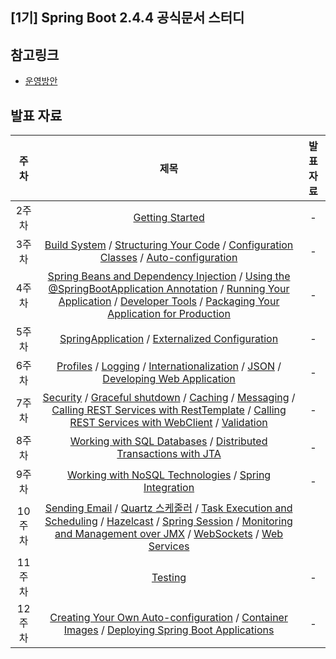 ## [1기] Spring Boot 2.4.4 공식문서 스터디

## 참고링크
- [운영방안](https://www.notion.so/Reference-Documentation-Study-1-d385c8e2705844e2b28181fcd71cb59d)

## 발표 자료
| 주차 | 제목 | 발표자료
| :---: | :---: | :---:
| 2주차 | [Getting Started](https://docs.spring.io/spring-boot/docs/2.4.3/reference/html/getting-started.html) | -
| 3주차 | [Build System](https://docs.spring.io/spring-boot/docs/2.4.3/reference/html/using-spring-boot.html#using-boot-build-systems) / [Structuring Your Code](https://docs.spring.io/spring-boot/docs/2.4.3/reference/html/using-spring-boot.html#using-boot-structuring-your-code) / [Configuration Classes](https://docs.spring.io/spring-boot/docs/2.4.3/reference/html/using-spring-boot.html#using-boot-configuration-classes) / [Auto-configuration](https://docs.spring.io/spring-boot/docs/2.4.3/reference/html/using-spring-boot.html#using-boot-auto-configuration) | -
| 4주차 | [Spring Beans and Dependency Injection](https://docs.spring.io/spring-boot/docs/2.4.3/reference/html/using-spring-boot.html#using-boot-spring-beans-and-dependency-injection) / [Using the @SpringBootApplication Annotation](https://docs.spring.io/spring-boot/docs/2.4.3/reference/html/using-spring-boot.html#using-boot-using-springbootapplication-annotation) / [Running Your Application](https://docs.spring.io/spring-boot/docs/2.4.3/reference/html/using-spring-boot.html#using-boot-running-your-application) / [Developer Tools](https://docs.spring.io/spring-boot/docs/2.4.3/reference/html/using-spring-boot.html#using-boot-devtools) / [Packaging Your Application for Production](https://docs.spring.io/spring-boot/docs/2.4.3/reference/html/using-spring-boot.html#using-boot-packaging-for-production) | -
| 5주차 | [SpringApplication](https://docs.spring.io/spring-boot/docs/2.4.3/reference/html/spring-boot-features.html#boot-features) / [Externalized Configuration](https://docs.spring.io/spring-boot/docs/2.4.3/reference/html/spring-boot-features.html#boot-features-external-config) | -
| 6주차 | [Profiles](https://docs.spring.io/spring-boot/docs/2.4.3/reference/html/spring-boot-features.html#boot-features-profiles) / [Logging](https://docs.spring.io/spring-boot/docs/2.4.3/reference/html/spring-boot-features.html#boot-features-logging) / [Internationalization](https://docs.spring.io/spring-boot/docs/2.4.3/reference/html/spring-boot-features.html#boot-features-internationalization) / [JSON](https://docs.spring.io/spring-boot/docs/2.4.3/reference/html/spring-boot-features.html#boot-features-json) / [Developing Web Application](https://docs.spring.io/spring-boot/docs/2.4.3/reference/html/spring-boot-features.html#boot-features-developing-web-applications) | -
| 7주차 | [Security](https://docs.spring.io/spring-boot/docs/2.4.3/reference/html/spring-boot-features.html#boot-features-security) / [Graceful shutdown](https://docs.spring.io/spring-boot/docs/2.4.3/reference/html/spring-boot-features.html#boot-features-graceful-shutdown) / [Caching](https://docs.spring.io/spring-boot/docs/2.4.3/reference/html/spring-boot-features.html#boot-features-caching) / [Messaging](https://docs.spring.io/spring-boot/docs/2.4.3/reference/html/spring-boot-features.html#boot-features-messaging) / [Calling REST Services with RestTemplate](https://docs.spring.io/spring-boot/docs/2.4.3/reference/html/spring-boot-features.html#boot-features-resttemplate) / [Calling REST Services with WebClient](https://docs.spring.io/spring-boot/docs/2.4.3/reference/html/spring-boot-features.html#boot-features-webclient) / [Validation](https://docs.spring.io/spring-boot/docs/2.4.3/reference/html/spring-boot-features.html#boot-features-validation) | -
| 8주차 | [Working with SQL Databases](https://docs.spring.io/spring-boot/docs/2.4.3/reference/html/spring-boot-features.html#boot-features-sql) / [Distributed Transactions with JTA](https://docs.spring.io/spring-boot/docs/2.4.3/reference/html/spring-boot-features.html#boot-features-jta) | -
| 9주차 | [Working with NoSQL Technologies](https://docs.spring.io/spring-boot/docs/2.4.3/reference/html/spring-boot-features.html#boot-features-nosql) / [Spring Integration](https://docs.spring.io/spring-boot/docs/2.4.3/reference/html/spring-boot-features.html#boot-features-integration) | -
| 10주차 | [Sending Email](https://docs.spring.io/spring-boot/docs/2.4.3/reference/html/spring-boot-features.html#boot-features-email) / [Quartz 스케줄러](https://docs.spring.io/spring-boot/docs/2.4.3/reference/html/spring-boot-features.html#boot-features-quartz) / [Task Execution and Scheduling](https://docs.spring.io/spring-boot/docs/2.4.3/reference/html/spring-boot-features.html#boot-features-task-execution-scheduling) / [Hazelcast](https://docs.spring.io/spring-boot/docs/2.4.3/reference/html/spring-boot-features.html#boot-features-hazelcast) / [Spring Session](https://docs.spring.io/spring-boot/docs/2.4.3/reference/html/spring-boot-features.html#boot-features-session) / [Monitoring and Management over JMX](https://docs.spring.io/spring-boot/docs/2.4.3/reference/html/spring-boot-features.html#boot-features-jmx) / [WebSockets](https://docs.spring.io/spring-boot/docs/2.4.3/reference/html/spring-boot-features.html#boot-features-websockets) / [Web Services](https://docs.spring.io/spring-boot/docs/2.4.3/reference/html/spring-boot-features.html#boot-features-webservices)
| 11주차 | [Testing](https://docs.spring.io/spring-boot/docs/2.4.3/reference/html/spring-boot-features.html#boot-features-testing) | -
| 12주차 | [Creating Your Own Auto-configuration](https://docs.spring.io/spring-boot/docs/2.4.3/reference/html/spring-boot-features.html#boot-features-developing-auto-configuration) / [Container Images](https://docs.spring.io/spring-boot/docs/2.4.3/reference/html/spring-boot-features.html#boot-features-container-images) / [Deploying Spring Boot Applications](https://docs.spring.io/spring-boot/docs/2.4.3/reference/html/deployment.html#deployment) | - 
